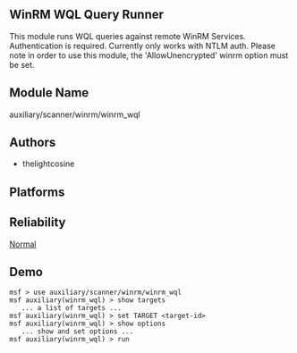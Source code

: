 ## WinRM WQL Query Runner

This module runs WQL queries against remote WinRM Services. 
Authentication is required. Currently only works with NTLM 
auth. Please note in order to use this module, the 
'AllowUnencrypted' winrm option must be set.


## Module Name
auxiliary/scanner/winrm/winrm_wql

## Authors
* thelightcosine





## Platforms


## Reliability
[Normal](https://github.com/rapid7/metasploit-framework/wiki/Exploit-Ranking)

## Demo

```
msf > use auxiliary/scanner/winrm/winrm_wql
msf auxiliary(winrm_wql) > show targets
   ... a list of targets ...
msf auxiliary(winrm_wql) > set TARGET <target-id>
msf auxiliary(winrm_wql) > show options
   ... show and set options ...
msf auxiliary(winrm_wql) > run
```
    
    